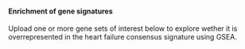 #### Enrichment of gene signatures

Upload one or more gene sets of interest below to explore wether it is overrepresented in the heart failure consensus signature using GSEA.

